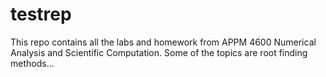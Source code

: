 # testrep
This repo contains all the labs and homework from APPM 4600 Numerical Analysis and Scientific Computation.
Some of the topics are root finding methods...
